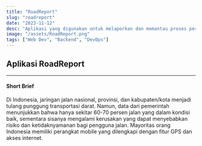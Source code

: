 ```yaml
---
title: "RoadReport"
slug: "roadreport"
date: "2023-11-12"
desc: "Aplikasi yang digunakan untuk melaporkan dan memantau proses perbaikan jalan rusak."
image: "/assets/RoadReport.png"
tags: ["Web Dev", "Backend", "DevOps"]
---
```


## Aplikasi RoadReport

---

#### Short Brief

Di Indonesia, jaringan jalan nasional, provinsi, dan kabupaten/kota menjadi tulang punggung transportasi darat. Namun, data dari pemerintah menunjukkan bahwa hanya sekitar 60-70 persen jalan yang dalam kondisi baik, sementara sisanya mengalami kerusakan yang dapat menyebabkan risiko dan ketidaknyamanan bagi pengguna jalan. Mayoritas orang Indonesia memiliki perangkat mobile yang dilengkapi dengan fitur GPS dan akses internet.

